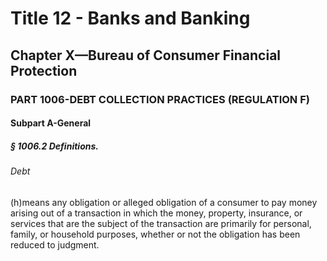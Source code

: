 
# Title 12 - Banks and Banking
## Chapter X—Bureau of Consumer Financial Protection
### PART 1006-DEBT COLLECTION PRACTICES (REGULATION F)
#### Subpart A-General
##### § 1006.2 Definitions.
###### Debt

(h)means any obligation or alleged obligation of a consumer to pay money arising out of a transaction in which the money, property, insurance, or services that are the subject of the transaction are primarily for personal, family, or household purposes, whether or not the obligation has been reduced to judgment.
